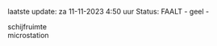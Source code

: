 laatste update: 
za 11-11-2023  4:50   uur 
Status: FAALT - geel - 
<div class="service Y">schijfruimte</div><div class="service R">microstation</div>